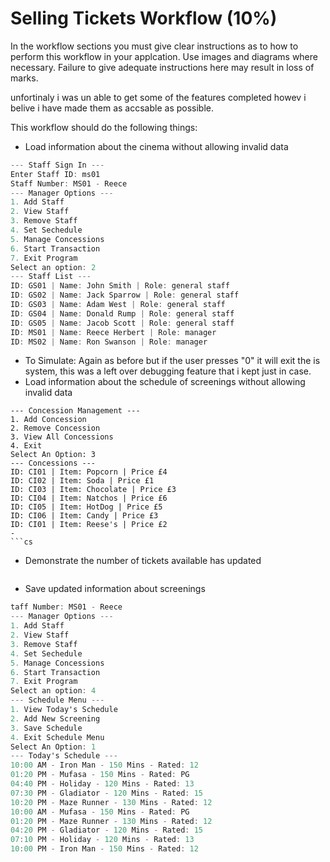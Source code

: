 # Selling Tickets Workflow (10%)

In the workflow sections you must give clear instructions as to how to perform this workflow in your applcation. Use images and diagrams where necessary. Failure to give adequate instructions here may result in loss of marks.

unfortinaly i was un able to get some of the features completed howev i belive i have made them as accsable as possible.

This workflow should do the following things:



- Load information about the cinema without allowing invalid data
```cs
--- Staff Sign In ---
Enter Staff ID: ms01
Staff Number: MS01 - Reece
--- Manager Options ---
1. Add Staff
2. View Staff
3. Remove Staff
4. Set Sechedule
5. Manage Concessions
6. Start Transaction
7. Exit Program
Select an option: 2
--- Staff List ---
ID: GS01 | Name: John Smith | Role: general staff
ID: GS02 | Name: Jack Sparrow | Role: general staff
ID: GS03 | Name: Adam West | Role: general staff
ID: GS04 | Name: Donald Rump | Role: general staff
ID: GS05 | Name: Jacob Scott | Role: general staff
ID: MS01 | Name: Reece Herbert | Role: manager
ID: MS02 | Name: Ron Swanson | Role: manager


```
- To Simulate: Again as before but if the user presses "0" it will exit the is system, this was a left over debugging feature that i kept just in case.
- Load information about the schedule of screenings without allowing invalid data

```
--- Concession Management ---
1. Add Concession
2. Remove Concession
3. View All Concessions
4. Exit
Select An Option: 3
--- Concessions ---
ID: CI01 | Item: Popcorn | Price £4
ID: CI02 | Item: Soda | Price £1
ID: CI03 | Item: Chocolate | Price £3
ID: CI04 | Item: Natchos | Price £6
ID: CI05 | Item: HotDog | Price £5
ID: CI06 | Item: Candy | Price £3
ID: CI01 | Item: Reese's | Price £2
- 
```cs

```

- Demonstrate the number of tickets available has updated

```cs


```
  
- Save updated information about screenings
```cs
taff Number: MS01 - Reece
--- Manager Options ---
1. Add Staff
2. View Staff
3. Remove Staff
4. Set Sechedule
5. Manage Concessions
6. Start Transaction
7. Exit Program
Select an option: 4
--- Schedule Menu ---
1. View Today's Schedule
2. Add New Screening
3. Save Schedule
4. Exit Schedule Menu
Select An Option: 1
--- Today's Schedule ---
10:00 AM - Iron Man - 150 Mins - Rated: 12
01:20 PM - Mufasa - 150 Mins - Rated: PG
04:40 PM - Holiday - 120 Mins - Rated: 13
07:30 PM - Gladiator - 120 Mins - Rated: 15
10:20 PM - Maze Runner - 130 Mins - Rated: 12
10:00 AM - Mufasa - 150 Mins - Rated: PG
01:20 PM - Maze Runner - 130 Mins - Rated: 12
04:20 PM - Gladiator - 120 Mins - Rated: 15
07:10 PM - Holiday - 120 Mins - Rated: 13
10:00 PM - Iron Man - 150 Mins - Rated: 12
```
